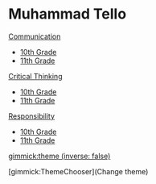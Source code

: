 # Muhammad Tello


[Communication](communication.md)

  * [10th Grade](communication/10th.md)
  * [11th Grade](communication/11th.md)

  
[Critical Thinking](critical-thinking.md)

  * [10th Grade](critical-thinking/10th.md)
  * [11th Grade](critical-thinking/11th.md)

[Responsibility](responsibility.md)

  * [10th Grade](responsibility/10th.md)
  * [11th Grade](responsibility/11th.md)


<!-- set a default theme -->
[gimmick:theme (inverse: false)](readable)

<!-- show a theme chooser in the menu bar -->
[gimmick:ThemeChooser](Change theme)

<!-- show a fork me on github ribbon -->
